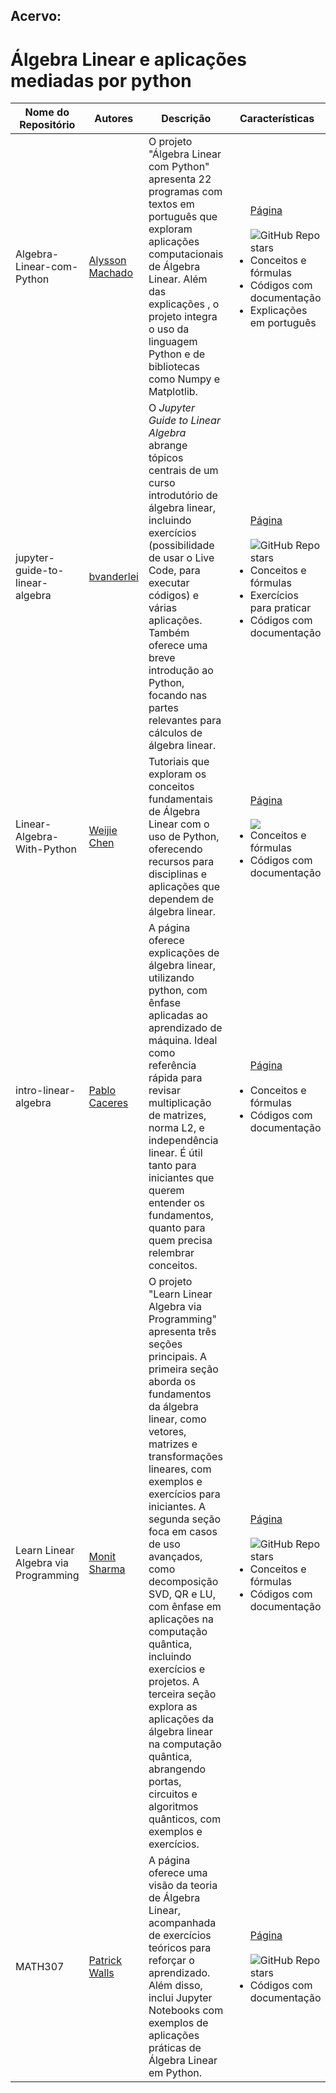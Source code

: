 ## Acervo:
# Álgebra Linear e aplicações mediadas por python
| Nome do Repositório | Autores | Descrição | Características | Grandes Áreas de Aplicação |
|---------------------|---------|-----------|-----------------|----------------------------|
| Algebra-Linear-com-Python | <a href="https://github.com/Alyssonmach"> Alysson Machado <a>|O projeto "Álgebra Linear com Python" apresenta 22 programas com textos em português que exploram aplicações computacionais de Álgebra Linear. Além das explicações , o projeto integra o uso da linguagem Python e de bibliotecas como Numpy e Matplotlib.|<ul>[Página](https://algebralinearufcg.github.io/)<br></br>![GitHub Repo stars](https://img.shields.io/github/stars/Alyssonmach/Algebra-Linear-com-Python?style=social) <li>Conceitos e fórmulas</li><li>Códigos com documentação</li><li>Explicações em português</li> </ul>|<ul><li>Biologia</li><li>Computação</li><li>Economia</li><li>Física</li><li>Matemática</li><li>Saúde </li></ul>|
| jupyter-guide-to-linear-algebra | <a href="https://github.com/bvanderlei"> bvanderlei  <a>|O *Jupyter Guide to Linear Algebra* abrange tópicos centrais de um curso introdutório de álgebra linear, incluindo exercícios (possibilidade de usar o Live Code, para executar códigos) e várias aplicações. Também oferece uma breve introdução ao Python, focando nas partes relevantes para cálculos de álgebra linear.  |<ul> [Página](https://bvanderlei.github.io/jupyter-guide-to-linear-algebra/intro.html)<br></br> ![GitHub Repo stars](https://img.shields.io/github/stars/bvanderlei/jupyter-guide-to-linear-algebra?style=social) <li> Conceitos e fórmulas</li><li> Exercícios para praticar</li><li>Códigos com documentação</li> </ul> | <ul><li>Computação</li><li>Estatística</li> <li>Matemática</li><li>Saúde</li><li>Química </li> </ul>|
| Linear-Algebra-With-Python |  <a href="https://github.com/weijie-chen"> Weijie Chen <a> | Tutoriais que exploram os conceitos fundamentais de Álgebra Linear com o uso de Python, oferecendo recursos para disciplinas e aplicações que dependem de álgebra linear. | <ul> [Página](https://weijie-chen.github.io/Linear-Algebra-With-Python/)<br></br> ![](https://img.shields.io/github/stars/weijie-chen/Linear-Algebra-With-Python?style=social) <li>Conceitos e fórmulas</li><li> Códigos com documentação</li> </ul>|<ul><li>Estatística</li>  <li>Matemática</li></ul> |
|  intro-linear-algebra | <a href="https://github.com/pabloinsente"> Pablo Caceres <a> |A página oferece explicações de álgebra linear, utilizando python, com ênfase aplicadas ao aprendizado de máquina. Ideal como referência rápida para revisar multiplicação de matrizes, norma L2, e independência linear. É útil tanto para iniciantes que querem entender os fundamentos, quanto para quem precisa relembrar conceitos. |<ul> [Página](https://pabloinsente.github.io/intro-linear-algebra)<br></br> <li>Conceitos e fórmulas</li><li> Códigos com documentação</ul> | <ul><li>Computação</li></ul>|
| Learn Linear Algebra via Programming | <a href="https://github.com/MonitSharma"> Monit Sharma <a> |O projeto "Learn Linear Algebra via Programming" apresenta três seções principais. A primeira seção aborda os fundamentos da álgebra linear, como vetores, matrizes e transformações lineares, com exemplos e exercícios para iniciantes. A segunda seção foca em casos de uso avançados, como decomposição SVD, QR e LU, com ênfase em aplicações na computação quântica, incluindo exercícios e projetos. A terceira seção explora as aplicações da álgebra linear na computação quântica, abrangendo portas, circuitos e algoritmos quânticos, com exemplos e exercícios. |<ul> [Página]()<br></br> ![GitHub Repo stars](https://img.shields.io/github/stars/MonitSharma/Numerical-Linear-Algebra) <li>Conceitos e fórmulas</li><li>Códigos com documentação</li></ul> | <ul><li>Computação</li><li> Estatística</li><li>Física</li> </ul>|
| MATH307 |<a href="https://github.com/patrickwalls"> Patrick Walls <a> |  A página oferece uma visão da teoria de Álgebra Linear, acompanhada de exercícios teóricos para reforçar o aprendizado. Além disso, inclui Jupyter Notebooks com exemplos de aplicações práticas de Álgebra Linear em Python.| <ul> [Página](https://ubcmath.github.io/MATH307/index.html)<br></br> ![GitHub Repo stars](https://img.shields.io/github/stars/UBCMath/MATH307?style=social)<li>Códigos com documentação</li></ul> |<ul> <li>Computação</li><li> Estatística</li><li>Saúde</li> </ul>|


